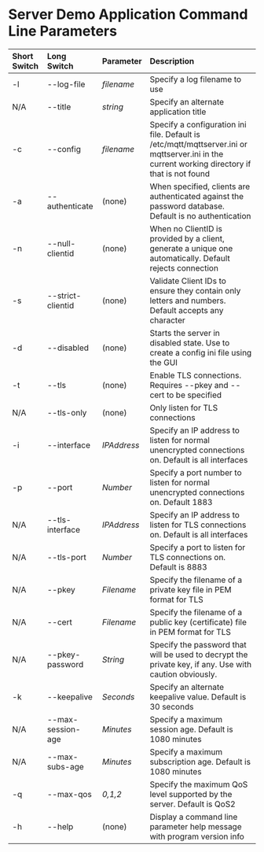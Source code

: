 # Server Demo Application Command Line Parameters

Short Switch | Long Switch | Parameter | Description
:--- | :--- | :--- | :---
-l | --log-file | *filename* | Specify a log filename to use
N/A | --title | *string* | Specify an alternate application title
-c | --config | *filename* | Specify a configuration ini file. Default is /etc/mqtt/mqttserver.ini or mqttserver.ini in the current working directory if that is not found
-a | --authenticate | (none) | When specified, clients are authenticated against the password database.  Default is no authentication
-n | --null-clientid | (none) | When no ClientID is provided by a client, generate a unique one automatically.  Default rejects connection
-s | --strict-clientid | (none) | Validate Client IDs to ensure they contain only letters and numbers. Default accepts any character
-d | --disabled | (none) | Starts the server in disabled state. Use to create a config ini file using the GUI
-t | --tls | (none) | Enable TLS connections. Requires --pkey and --cert to be specified
N/A | --tls-only | (none) | Only listen for TLS connections
-i | --interface | *IPAddress* | Specify an IP address to listen for normal unencrypted connections on. Default is all interfaces
-p | --port | *Number* | Specify a port number to listen for normal unencrypted connections on. Default 1883
N/A | --tls-interface | *IPAddress* | Specify an IP address to listen for TLS connections on. Default is all interfaces
N/A | --tls-port | *Number* | Specify a port to listen for TLS connections on. Default is 8883
N/A | --pkey | *Filename* | Specify the filename of a private key file in PEM format for TLS
N/A | --cert | *Filename* | Specify the filename of a public key (certificate) file in PEM format for TLS
N/A | --pkey-password | *String* | Specify the password that will be used to decrypt the private key, if any. Use with caution obviously.
-k | --keepalive | *Seconds* | Specify an alternate keepalive value. Default is 30 seconds
N/A | --max-session-age | *Minutes* | Specify a maximum session age. Default is 1080 minutes
N/A | --max-subs-age | *Minutes* | Specify a maximum subscription age. Default is 1080 minutes
-q | --max-qos | *0,1,2* | Specify the maximum QoS level supported by the server. Default is QoS2
-h | --help | (none) | Display a command line parameter help message with program version info
